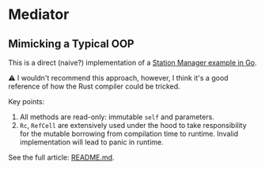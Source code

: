 # Mediator

## Mimicking a Typical OOP

This is a direct (naive?) implementation of a [Station Manager example in Go][4].

⚠ I wouldn't recommend this approach, however, I think it's a good reference of how the Rust compiler could be tricked.

Key points:

1. All methods are read-only: immutable `self` and parameters.
2. `Rc`, `RefCell` are extensively used under the hood to take responsibility for the mutable borrowing from compilation time to runtime. Invalid implementation will lead to panic in runtime.

See the full article: [README.md](../README.md).

[4]: https://refactoring.guru/design-patterns/mediator/go/example